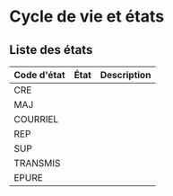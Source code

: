 # Cycle de vie et états

## Liste des états

| Code d'état | État | Description |
|---|---|---|
| CRE |||
| MAJ |||
| COURRIEL |||
| REP |||
| SUP |||
| TRANSMIS |||
| EPURE |||